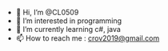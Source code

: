- 👋 Hi, I’m @CL0509
- 👀 I’m interested in programming
- 🌱 I’m currently learning c#, java
- 📫 How to reach me : crov2019@gmail.com

<!---
CL0509/CL0509 is a ✨ special ✨ repository because its `README.md` (this file) appears on your GitHub profile.
You can click the Preview link to take a look at your changes.
--->
